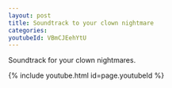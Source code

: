 ```yaml
---
layout: post
title: Soundtrack to your clown nightmare
categories: 
youtubeId: VBmCJEehYtU
---
```

Soundtrack for your clown nightmares.

{% include youtube.html id=page.youtubeId %}